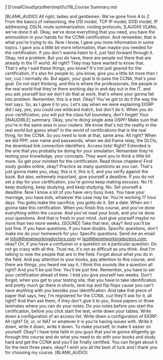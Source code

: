 [1](2)
D:\mailCloud\prjother\tmp\1\c116_Course Summary.md  




[BLANK_AUDIO]
All right, ladies and gentlemen.
We've gone from A to Z.
From the basics of networking, the OSI model, TCP IP model,
DOD model, IP addressing, DSLN, route summarization,
routing protocols, [LAUGH] VLANs, we've done it all.
Okay, we've done everything that you need,
you have the ammunition in your hands for the CCNA certification.
And remember, that is what you're trying to do.
Now I know, I gave you more information in some topics.
I gave you a little bit more information,
than maybe you needed for the certification.
If you don't wanna listen to it, just fast forward through it.
Okay, not a problem.
But you do have, there are people out there that are already in the IT world.
All right?
They may have wanted to know that.
That's why I said these things, you know?
It's not just geared for the certification, it's also for people to,
you know, give you a little bit more than I nor, cuz I normally do.
But again, your goal Is to pass the CCNA,
that's your goal.
Do not start thinking, and this is where the professionals,
the people in the real world that they're there working day in and day out in the IT, and you ask yourself but we don't do that at work,
that's where your gonna fall into problem.
Remember, this is a test.
Okay?
You've got to do it the way the test says.
So, as I gave it to you.
Let's say when we were explaining EIGRP did I say, yes,
you could use wildcard match, but don't do it.
When you do your certification, you will put the class full boundary, don't forget!
Your [INAUDIBLE] summary.
Okay, you're doing single area OSPF!
Make sure that you're in the same area in your routers.
We know that's not the reality in the real world but guess what?
In the world of certifications that is the real thing, for the CCNA.
So you need to look at that, same area.
All right?
When we did PPP, user name and passwords,
when we did frame relay, the DLCIs, the download link connection identifiers.
Access lists!
Right?
Extended is the one that you probably be doing for your simulation.
Remember they're testing your knowledge,
your concepts.
They want you to think a little bit more.
So get your mindset for the certification.
Read those chapters!
Find study guides online, okay?
Practice as many questions as you can.
That's just gonna make you, okay, this is it, this is it, and you verify against the book.
But also, extremely important, give yourself a deadline.
If you do not set a day for your certification, you're gonna keep making excuses.
No I'll keep studying, keep studying, and keep studying.
No.
Set yourself a deadline.
Now I know a lot of you have very busy lives.
You have your marriage, you have kids,
whatever the case may be.
You're working 17 hour days.
You gotta make the sacrifice, you gotta do it.
Set a date.
When am I gonna take this certification.
When you finish this course, and you've done everything within the course.
And you've read your book, and you've done your questions.
And that is fresh in your mind.
Just give yourself maybe no more than two more weeks.
[SOUND] Take that test, okay?
And you'll be just fine.
If you have questions, if you have doubts.
Specific questions, don't make me do your homework for you.
Specific questions.
Send me an email at info@thenetworkingdoctors.com or laz@thenetworkingdoctors.com, okay?
On, if you have a confusion or a question on a particular question.
Do not go crazy with all this.
Trust me, it's not as difficult as you think.
And I'm talking to now the people that are in the field.
Forget about what you do in the field.
And pay attention to your books, pay attention to this course, and there are things, you heard me say it, I think this sounds like a question all right?
And you'll be just fine.
You'll be just fine.
Remember, you have to set your certification ahead of time.
I told you give yourself two weeks.
Don't forget, when you get to your testing site, that you have to take identification and pretty much go there in shorts, tank top and
flip flops cause you can't have anything with you besides your identification.
And take that piece of paper that says,
hey, I'm registered for the CCNA,
cuz they'll ask for it, all right?
And then ask them, if they don't give it to you, those papers or three laminates where you can do your notes.
Do you notes before you start the certification,
before you click start the test, write down your tables.
Write down a configuration of an access list.
Write down a configuration of EIGRP.
All right?
Or, or, or NAT or whatever it is you're having issues with.
Write it down, write it down, write it down.
To make yourself, to make it easier on yourself.
Okay?
I have total faith in you guys that you're gonna diligently go through this course and do what you need to do with your books and
study hard and get the CCNA and you'll be finally certified.
You can forget about it for the next three years, okay?
I wish you all the best of luck and I thank you for choosing my course.
[BLANK_AUDIO]